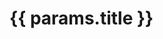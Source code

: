 <script setup>
import { useData } from 'vitepress'

const { title,page , params } = useData()

</script>


<div class="page">
    <h1 class="title">{{ params.title }}</h1>
    <NContent :results="params.blocks"></NContent>
</div>











